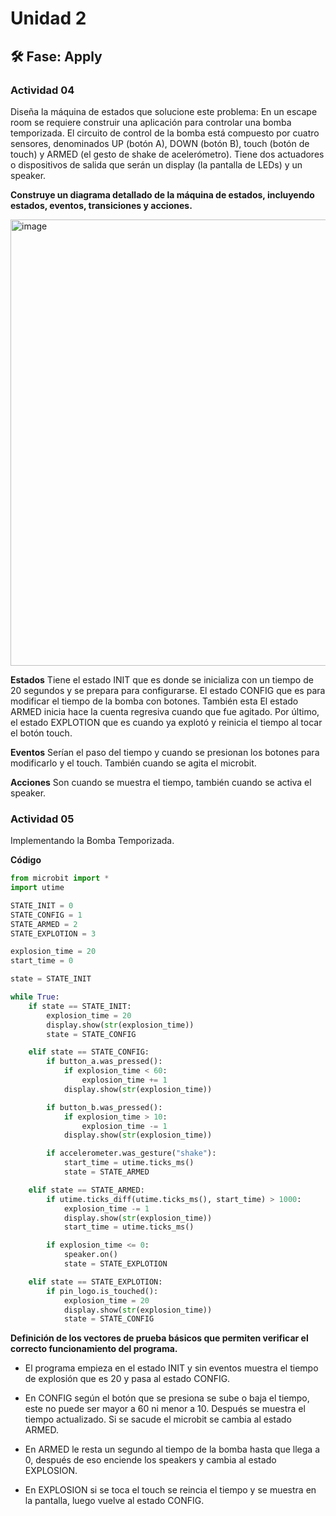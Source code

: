 # Unidad 2


## 🛠 Fase: Apply

### Actividad 04
Diseña la máquina de estados que solucione este problema: En un escape room se requiere construir una aplicación para controlar una bomba temporizada. El circuito de control de la bomba está compuesto por cuatro sensores, denominados UP (botón A), DOWN (botón B), touch (botón de touch) y ARMED (el gesto de shake de acelerómetro). Tiene dos actuadores o dispositivos de salida que serán un display (la pantalla de LEDs) y un speaker.

**Construye un diagrama detallado de la máquina de estados, incluyendo estados, eventos, transiciones y acciones.**

<img width="860" height="714" alt="image" src="https://github.com/user-attachments/assets/141d5e2b-7cd3-4ab5-b15b-d549dcc7ad82" />

**Estados**
Tiene el estado INIT que es donde se inicializa con un tiempo de 20 segundos y se prepara para configurarse. El estado CONFIG que es para modificar el tiempo de la bomba con botones. También esta El estado ARMED inicia hace la cuenta regresiva cuando que fue agitado. Por último, el estado EXPLOTION que es cuando ya explotó y reinicia el tiempo al tocar el botón touch. 

**Eventos**
Serían el paso del tiempo y cuando se presionan los botones para modificarlo y el touch. También cuando se agita el microbit.

**Acciones**
Son cuando se muestra el tiempo, también cuando se activa el speaker.

### Actividad 05
Implementando la Bomba Temporizada. 

**Código**

``` py
from microbit import *
import utime

STATE_INIT = 0
STATE_CONFIG = 1
STATE_ARMED = 2
STATE_EXPLOTION = 3

explosion_time = 20
start_time = 0

state = STATE_INIT

while True:
    if state == STATE_INIT:
        explosion_time = 20
        display.show(str(explosion_time))
        state = STATE_CONFIG

    elif state == STATE_CONFIG:
        if button_a.was_pressed():
            if explosion_time < 60:
                explosion_time += 1
            display.show(str(explosion_time))

        if button_b.was_pressed():
            if explosion_time > 10:
                explosion_time -= 1
            display.show(str(explosion_time))

        if accelerometer.was_gesture("shake"):
            start_time = utime.ticks_ms()
            state = STATE_ARMED

    elif state == STATE_ARMED:
        if utime.ticks_diff(utime.ticks_ms(), start_time) > 1000:
            explosion_time -= 1
            display.show(str(explosion_time))
            start_time = utime.ticks_ms()

        if explosion_time <= 0:
            speaker.on()
            state = STATE_EXPLOTION

    elif state == STATE_EXPLOTION:
        if pin_logo.is_touched():
            explosion_time = 20
            display.show(str(explosion_time))
            state = STATE_CONFIG

```

**Definición de los vectores de prueba básicos que permiten verificar el correcto funcionamiento del programa.**

  - El programa empieza en el estado INIT y sin eventos muestra el tiempo de explosión que es 20 y pasa al estado CONFIG.
  
  - En CONFIG según el botón que se presiona se sube o baja el tiempo, este no puede ser mayor a 60 ni menor a 10. Después se muestra el tiempo actualizado. Si se sacude el microbit se cambia al estado ARMED.
  
  - En ARMED le resta un segundo al tiempo de la bomba hasta que llega a 0, después de eso enciende los speakers y cambia al estado EXPLOSION. 

  - En EXPLOSION si se toca el touch se reincia el tiempo y se muestra en la pantalla, luego vuelve al estado CONFIG.









